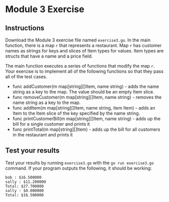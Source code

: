 # Module 3 Exercise


## Instructions

Download the Module 3 exercise file named `exercise3.go`. In the main function, there is a map `r` that represents a restaurant. Map `r` has customer names as strings for keys and slices of Item types for values. Item types are structs that have a name and a price field. 

The main function executes a series of functions that modify the map `r`. Your exercise is to implement all of the following functions so that they pass all of the test cases.

* func addCustomer(m map[string][]Item, name string) - adds the name string as a key to the map. The value should be an empty Item slice.
* func removeCustomer(m map[string][]Item, name string) - removes the name string as a key to the map.
* func addItem(m map[string][]Item, name string, item Item) - adds an Item to the Item slice of the key specified by the name string.
* func printCustomerBill(m map[string][]Item, name string) - adds up the bill for a single customer and prints it
* func printTotal(m map[string][]Item) - adds up the bill for all customers in the restaurant and prints it


## Test your results

Test your results by running `exercise3.go` with the `go run exercise3.go` command. If your program outputs the following, it should be working:

```
bob : $16.500000
sally : $11.200000
Total: $27.700000
sally : $0.000000
Total: $16.500000
```